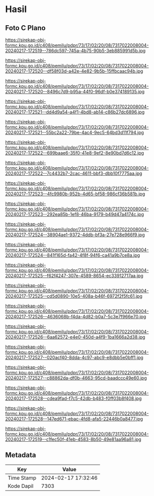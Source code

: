 # Hasil

## Foto C Plano

https://sirekap-obj-formc.kpu.go.id/c408/pemilu/pdpr/73/17/02/20/08/7317022008004-20240217-172519--786dc597-745a-4b75-90b5-3eb885991d5b.jpg

https://sirekap-obj-formc.kpu.go.id/c408/pemilu/pdpr/73/17/02/20/08/7317022008004-20240217-172520--df58f03d-a42e-4e82-9b5b-15ffbcaac94b.jpg

https://sirekap-obj-formc.kpu.go.id/c408/pemilu/pdpr/73/17/02/20/08/7317022008004-20240217-172520--8496c7d9-b95a-44f0-96df-b0e374189135.jpg

https://sirekap-obj-formc.kpu.go.id/c408/pemilu/pdpr/73/17/02/20/08/7317022008004-20240217-172521--dd4d9a54-a4f1-4bd8-ab14-c86b27dc6896.jpg

https://sirekap-obj-formc.kpu.go.id/c408/pemilu/pdpr/73/17/02/20/08/7317022008004-20240217-172521--55bc2a22-79be-4ac4-9ec5-64bd3d11f794.jpg

https://sirekap-obj-formc.kpu.go.id/c408/pemilu/pdpr/73/17/02/20/08/7317022008004-20240217-172522--699baae6-35f0-41e8-9ef2-8e90bd7d6c12.jpg

https://sirekap-obj-formc.kpu.go.id/c408/pemilu/pdpr/73/17/02/20/08/7317022008004-20240217-172522--7c4432b7-2cac-4611-bbf3-dbb10f7775aa.jpg

https://sirekap-obj-formc.kpu.go.id/c408/pemilu/pdpr/73/17/02/20/08/7317022008004-20240217-172523--4fc9980b-952b-4d65-bf58-986cf36b581b.jpg

https://sirekap-obj-formc.kpu.go.id/c408/pemilu/pdpr/73/17/02/20/08/7317022008004-20240217-172523--292ea85b-1ef8-46ba-9179-b49d47a4174c.jpg

https://sirekap-obj-formc.kpu.go.id/c408/pemilu/pdpr/73/17/02/20/08/7317022008004-20240217-172524--38904ae1-9372-4ddb-bf3a-27e728e966f9.jpg

https://sirekap-obj-formc.kpu.go.id/c408/pemilu/pdpr/73/17/02/20/08/7317022008004-20240217-172524--841f165d-fa42-4f8f-94f6-ca41a9b7ce8a.jpg

https://sirekap-obj-formc.kpu.go.id/c408/pemilu/pdpr/73/17/02/20/08/7317022008004-20240217-172525--f62f4247-307e-4589-8654-ec33912717aa.jpg

https://sirekap-obj-formc.kpu.go.id/c408/pemilu/pdpr/73/17/02/20/08/7317022008004-20240217-172525--cd5d0890-10e5-408a-b46f-6972f2f5fc61.jpg

https://sirekap-obj-formc.kpu.go.id/c408/pemilu/pdpr/73/17/02/20/08/7317022008004-20240217-172526--4636068b-f4da-4d82-b0a7-5c3e7f966e70.jpg

https://sirekap-obj-formc.kpu.go.id/c408/pemilu/pdpr/73/17/02/20/08/7317022008004-20240217-172526--6aa62572-e4e0-450d-a4f9-1ba1666a2d38.jpg

https://sirekap-obj-formc.kpu.go.id/c408/pemilu/pdpr/73/17/02/20/08/7317022008004-20240217-172527--020acf40-8dda-4c97-abc9-e8dbb5e0bff1.jpg

https://sirekap-obj-formc.kpu.go.id/c408/pemilu/pdpr/73/17/02/20/08/7317022008004-20240217-172527--c88862da-df0b-4663-95cd-baadccc49e60.jpg

https://sirekap-obj-formc.kpu.go.id/c408/pemilu/pdpr/73/17/02/20/08/7317022008004-20240217-172528--cdea9fad-f7c5-42db-b483-f0ff03b8f408.jpg

https://sirekap-obj-formc.kpu.go.id/c408/pemilu/pdpr/73/17/02/20/08/7317022008004-20240217-172528--147ed671-ebac-4fd8-afa5-22446b0a8477.jpg

https://sirekap-obj-formc.kpu.go.id/c408/pemilu/pdpr/73/17/02/20/08/7317022008004-20240217-172519--c1fec50f-41eb-4583-8b50-49e81aa96a81.jpg


## Metadata

| Key        | Value               |
| ---------- | ------------------- |
| Time Stamp | 2024-02-17 17:32:46 |
| Kode Dapil | 7303                |




